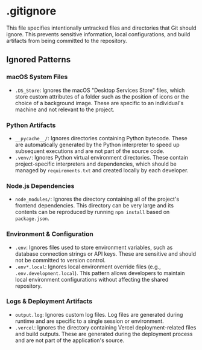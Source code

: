 # .gitignore

This file specifies intentionally untracked files and directories that Git should ignore. This prevents sensitive information, local configurations, and build artifacts from being committed to the repository.

## Ignored Patterns

### macOS System Files

-   `.DS_Store`: Ignores the macOS "Desktop Services Store" files, which store custom attributes of a folder such as the position of icons or the choice of a background image. These are specific to an individual's machine and not relevant to the project.

### Python Artifacts

-   `__pycache__/`: Ignores directories containing Python bytecode. These are automatically generated by the Python interpreter to speed up subsequent executions and are not part of the source code.
-   `.venv/`: Ignores Python virtual environment directories. These contain project-specific interpreters and dependencies, which should be managed by `requirements.txt` and created locally by each developer.

### Node.js Dependencies

-   `node_modules/`: Ignores the directory containing all of the project's frontend dependencies. This directory can be very large and its contents can be reproduced by running `npm install` based on `package.json`.

### Environment & Configuration

-   `.env`: Ignores files used to store environment variables, such as database connection strings or API keys. These are sensitive and should not be committed to version control.
-   `.env*.local`: Ignores local environment override files (e.g., `.env.development.local`). This pattern allows developers to maintain local environment configurations without affecting the shared repository.

### Logs & Deployment Artifacts

-   `output.log`: Ignores custom log files. Log files are generated during runtime and are specific to a single session or environment.
-   `.vercel`: Ignores the directory containing Vercel deployment-related files and build outputs. These are generated during the deployment process and are not part of the application's source.